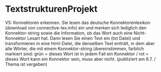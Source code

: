 # TextstrukturenProjekt

V5: Konnektoren erkennen. Sie lesen das deutsche Konnektorenlexikon (download von connective-lex.info) ein und merken sich lediglich den Konnektor-string sowie die Information, ob das Wort auch eine Nicht-Konnektor Lesart hat. Dann lesen Sie einen Text ein (txt Datei) und transformieren in eine html-Datei, die denselben Text enthält, in dem aber alle Wörter, die mit einem Konnektor-string übereinstimmen, farblich markiert sind: grün = dieses Wort ist in jedem Fall ein Konnektor / rot = dieses Wort kann ein Konnektor sein, muss aber nicht. (publiziert am 8.7. / Thema ist vergeben)
